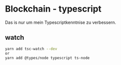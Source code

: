 # Blockchain - typescript

Das is nur um mein Typescriptkenntnise zu verbessern.

## watch
```bash
yarn add tsc-watch --dev
or
yarn add @types/node typescript ts-node
```